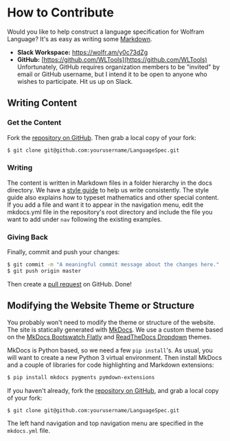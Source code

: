 # How to Contribute

Would you like to help construct a language specification for Wolfram Language? It's as easy as writing some [Markdown](https://github.com/adam-p/markdown-here/wiki/Markdown-Cheatsheet).


* **Slack Workspace:** https://wolfr.am/y0c73dZg
* **GitHub:** [https://github.com/WLTools](https://github.com/WLTools) Unfortunately, GitHub requires organization members to be "invited" by email or GitHub username, but I intend it to be open to anyone who wishes to participate. Hit us up on Slack.


## Writing Content

### Get the Content

Fork the [repository on GitHub](https://github.com/WLTools). Then grab a local copy of your fork:

```bash
$ git clone git@github.com:yourusername/LanguageSpec.git
```

### Writing

The content is written in Markdown files in a folder hierarchy in the docs directory. We have a [style guide](Style-Guide.md) to help us write consistently. The style guide also explains how to typeset mathematics and other special content. If you add a file and want it to appear in the navigation menu, edit the mkdocs.yml file in the repository's root directory and include the file you want to add under `nav` following the existing examples.

### Giving Back

Finally, commit and push your changes:

```bash
$ git commit -m "A meaningful commit message about the changes here."
$ git push origin master
```

Then create a [pull request](https://help.github.com/articles/about-pull-requests/) on GitHub. Done!

## Modifying the Website Theme or Structure

You probably won't need to modify the theme or structure of the website.
The site is statically generated with [MkDocs](https://www.mkdocs.org/). We use a custom theme based on the [MkDocs Bootswatch Flatly](https://github.com/mkdocs/mkdocs-bootswatch/tree/master/mkdocs_bootswatch/flatly) and [ReadTheDocs Dropdown](https://github.com/cjsheets/mkdocs-rtd-dropdown) themes.

MkDocs is Python based, so we need a few `pip install`'s. As usual, you will want to create a new Python 3 virtual environment. Then install MkDocs and a couple of libraries for code highlighting and Markdown extensions:

```bash
$ pip install mkdocs pygments pymdown-extensions
```

If you haven't already, fork the [repository on GitHub](https://github.com/WLTools), and grab a local copy of your fork:

```bash
$ git clone git@github.com:yourusername/LanguageSpec.git
```

The left hand navigation and top navigation menu are specified in the `mkdocs.yml` file.
